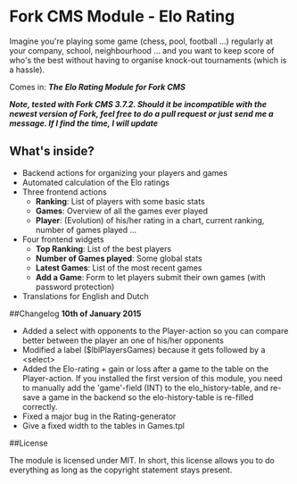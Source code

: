 Fork CMS Module - Elo Rating
============================

Imagine you're playing some game (chess, pool, football ...) regularly at your company, school, neighbourhood ... and you want to keep score of who's the best without having to organise knock-out tournaments (which is a hassle).
 
Comes in: ***The Elo Rating Module for Fork CMS***

***Note, tested with Fork CMS 3.7.2. Should it be incompatible with the newest version of Fork, feel free to do a pull request or just send me a message. If I find the time, I will update***

## What's inside?
* Backend actions for organizing your players and games
* Automated calculation of the Elo ratings
* Three frontend actions
	* **Ranking**: List of players with some basic stats
	* **Games**: Overview of all the games ever played
	* **Player**: (Evolution) of his/her rating in a chart, current ranking, number of games played ...
* Four frontend widgets
 	* **Top Ranking**: List of the best players
	* **Number of Games played**: Some global stats
	* **Latest Games**: List of the most recent games
	* **Add a Game**: Form to let players submit their own games (with password protection)
* Translations for English and Dutch

##Changelog
**10th of January 2015**

* Added a select with opponents to the Player-action so you can compare better between the player an one of his/her opponents
* Modified a label ($lblPlayersGames) because it gets followed by a &lt;select&gt;
* Added the Elo-rating + gain or loss after a game to the table on the Player-action. If you installed the first version of this module, you need to manually add the 'game'-field (INT) to the elo_history-table, and re-save a game in the backend so the elo-history-table is re-filled correctly.
* Fixed a major bug in the Rating-generator
* Give a fixed width to the tables in Games.tpl

##License

The module is licensed under MIT. In short, this license allows you to do everything as long as the copyright statement stays present.
